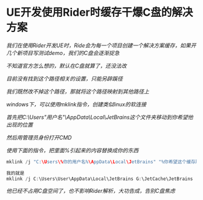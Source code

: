 # UE开发使用Rider时缓存干爆C盘的解决方案


*我们在使用Rider开发UE时，Ride会为每一个项目创建一个解决方案缓存，如果开几个新项目写测试demo，我们的C盘会逐渐捉急*

*不知道官方怎么想的，默认在C盘就算了，还没法改*

*目前没有找到这个路径相关的设置，只能另辟蹊径*

*我们既然改不掉这个路径，那就将这个路径映射到其他路径上*

*windows下，可以使用mklink指令，创建类似linux的软连接*

*首先把C:\Users"用户名"\AppData\Local\JetBrains这个文件夹移动到你希望他出现的位置*

*然后用管理员身份打开CMD*

*使用下面的指令，把里面%引起来的内容替换成你的东西*

```cpp
mklink /j "C:\Users\%你的用户名%\AppData\Local\JetBrains" "%你希望这个缓存所在的路径%"
 
我的就是
mklink /j C:\Users\User\AppData\Local\JetBrains G:\JetCache\JetBrains
```

*他已经不占用C盘空间了，也不影响Rider解析，大功告成，告别C盘焦虑*

